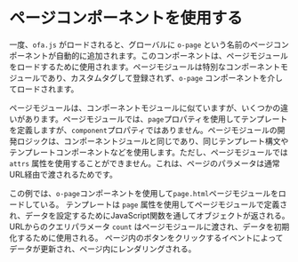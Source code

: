 <template is="exm-article">
<a href="../../publics/examples/use-page/demo.html" preview></a>
<a href="../../publics/examples/use-page/page.html" main></a>
</template>

# ページコンポーネントを使用する

一度、`ofa.js` がロードされると、グローバルに `o-page` という名前のページコンポーネントが自動的に追加されます。このコンポーネントは、ページモジュールをロードするために使用されます。ページモジュールは特別なコンポーネントモジュールであり、カスタムタグして登録されず、`o-page` コンポーネントを介してロードされます。

ページモジュールは、コンポーネントモジュールに似ていますが、いくつかの違いがあります。ページモジュールでは、`page`プロパティを使用してテンプレートを定義しますが、`component`プロパティではありません。ページモジュールの開発ロジックは、コンポーネントジュールと同じであり、同じテンプレート構文やテンプレートコンポーネントなどを使用します。ただし、ページモジュールでは `attrs` 属性を使用することができません。これは、ページのパラメータは通常URL経由で渡されるためです。

この例では、`o-page`コンポーネントを使用して`page.html`ページモジュールをロードしている。 テンプレートは `page` 属性を使用してページモジュールで定義され、データを設定するためにJavaScript関数を通してオブジェクトが返される。URLからのクエリパラメータ `count` はページモジュールに渡され、データを初期化するために使用される。 ページ内のボタンをクリックするイベントによってデータが更新され、ページ内にレンダリングされる。
